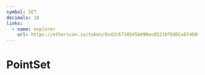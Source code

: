 ```yaml
---
symbol: SET
decimals: 18
links:
  - name: explorer
    url: https://etherscan.io/token/0xd2C6738D45b090ec05210fE8DCeEF4D8fc392892
---
```


# PointSet

